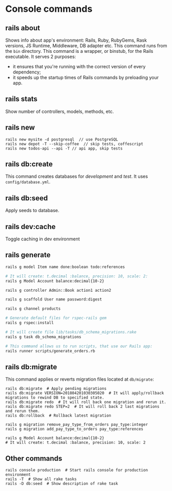 # Console commands

## rails about

Shows info about app's environment: 
Rails, Ruby, RubyGems, Rask versions, JS Runtime, Middleware, DB adapter etc.
This command runs from the `bin` directory. This command is a wrapper, or binstub,
for the Rails executable. It serves 2 purposes:

- it ensures that you're running with the correct version of every dependency;
- it speeds up the startup times of Rails commands by preloading your app.

## rails stats

Show number of controllers, models, methods, etc.

## rails new

```
rails new mysite -d postgresql  // use PostgreSQL
rails new depot -T --skip-coffee  // skip tests, coffescript
rails new todos-api --api -T // api app, skip tests
```

## rails db:create

This command creates databases for *development* and *test*. It uses `config/database.yml`.

## rails db:seed

Apply seeds to database.

## rails dev:cache

Toggle caching in dev environment

## rails generate

```bash
rails g model Item name done:boolean todo:references

# It will create: t.decimal :balance, precision: 10, scale: 2:
rails g Model Account balance:decimal{10-2}

rails g controller Admin::Book action1 action2

rails g scaffold User name password:digest

rails g channel products

# Generate default files for rspec-rails gem
rails g rspec:install

# It will create file lib/tasks/db_schema_migrations.rake
rails g task db_schema_migrations

# This command allows us to run scripts, that use our Rails app:
rails runner scripts/generate_orders.rb
```

## rails db:migrate

This command applies or reverts migration files located at `db/migrate`:

```
rails db:migrate  # Apply pending migrations
rails db:migrate VERSION=201804201030305020  # It will apply/rollback migrations to rewind DB to specified state.
rails db:migrate redo  # It will roll back one migration and rerun it.
rails db:migrate redo STEP=2  # It will roll back 2 last migrations and rerun them.
rails db:rollback  # Rollback latest migration

rails g migration remove_pay_type_from_orders pay_type:integer
rails g migration add_pay_type_to_orders pay_type:references

rails g Model Account balance:decimal{10-2}
# It will create: t.decimal :balance, precision: 10, scale: 2
```

## Other commands

```
rails console production  # Start rails console for production environment
rails -T  # Show all rake tasks
rails -D db:seed  # Show description of rake task
```
